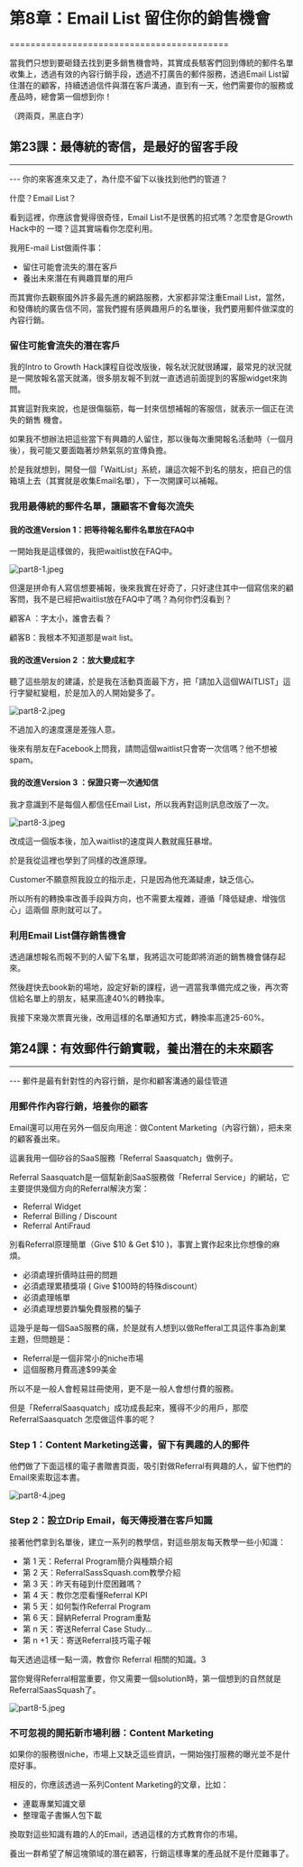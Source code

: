 # 第8章：Email List 留住你的銷售機會
==========================================



當我們只想到要砸錢去找到更多銷售機會時，其實成長駭客們回到傳統的郵件名單收集上，透過有效的內容行銷手段，透過不打廣告的郵件服務，透過Email
List留住潛在的顧客，持續透過信件與潛在客戶溝通，直到有一天，他們需要你的服務或產品時，總會第一個想到你！

（跨兩頁，黑底白字）

## 第23課：最傳統的寄信，是最好的留客手段
----------------------------------------------

--- 你的來客進來又走了，為什麼不留下以後找到他們的管道？

什麼？Email List？

看到這裡，你應該會覺得很奇怪，Email List不是很舊的招式嗎？怎麼會是Growth
Hack中的 一環？這其實端看你怎麼利用。

我用E-mail List做兩件事：


-   留住可能會流失的潛在客戶
-   養出未來潛在有興趣買單的用戶

而其實你去觀察國外許多最先進的網路服務，大家都非常注重Email
List，當然，和發傳統的廣告信不同，當我們握有感興趣用戶的名單後，我們要用郵件做深度的內容行銷。

### 留住可能會流失的潛在客戶

我的Intro to Growth Hack課程自從改版後，報名狀況就很踴躍，最常見的狀況就是一開放報名當天就滿，很多朋友報不到就一直透過前面提到的客服widget來詢問。

其實這對我來說，也是很傷腦筋，每一封來信想補報的客服信，就表示一個正在流失的銷售
機會。

如果我不想辦法把這些當下有興趣的人留住，那以後每次重開報名活動時（一個月後），我可能又要面臨著炒熱氣氛的宣傳負擔。

於是我就想到，開發一個「WaitList」系統，讓這次報不到名的朋友，把自己的信箱填上去（其實就是收集Email名單），下一次開課可以補報。

### 我用最傳統的郵件名單，讓顧客不會每次流失

#### 我的改進Version 1：把等待報名郵件名單放在FAQ中

一開始我是這樣做的，我把waitlist放在FAQ中。

![part8-1.jpeg](./08/media/image4.jpg)

但還是拼命有人寫信想要補報，後來我實在好奇了，只好逮住其中一個寫信來的顧客問，我不是已經把waitlist放在FAQ中了嗎？為何你們沒看到？

顧客A ：字太小，誰會去看？

顧客B：我根本不知道那是wait list。

#### 我的改進Version 2 ：放大變成紅字

聽了這些朋友的建議，於是我在活動頁面最下方，把「請加入這個WAITLIST」這行字變紅變粗，於是加入的人開始變多了。

![part8-2.jpeg](./08/media/image1.jpg)

不過加入的速度還是差強人意。

後來有朋友在Facebook上問我，請問這個waitlist只會寄一次信嗎？他不想被spam。

#### 我的改進Version 3 ：保證只寄一次通知信

我才意識到不是每個人都信任Email List，所以我再對這則訊息改版了一次。

![part8-3.jpeg](./08/media/image3.jpg)

改成這一個版本後，加入waitlist的速度與人數就瘋狂暴增。

於是我從這裡也學到了同樣的改進原理。

Customer不願意照我設立的指示走，只是因為他充滿疑慮，缺乏信心。

所以所有的轉換率改善手段與方向，也不需要太複雜，遵循「降低疑慮、增強信心」這兩個
原則就可以了。

### 利用Email List儲存銷售機會

透過讓想報名而報不到的人留下名單，我將這次可能即將消逝的銷售機會儲存起來。

然後趕快去book新的場地，設定好新的課程，過一週當我準備完成之後，再次寄信給名單上的朋友，結果高達40%的轉換率。

我接下來幾次票賣光後，改用這樣的名單通知方式，轉換率高達25-60%。

## 第24課：有效郵件行銷實戰，養出潛在的未來顧客
----------------------------------------------------

--- 郵件是最有針對性的內容行銷，是你和顧客溝通的最佳管道



### 用郵件作內容行銷，培養你的顧客

Email還可以用在另外一個反向用途：做Content Marketing（內容行銷），把未來的顧客養出來。

這裏我用一個矽谷的SaaS服務「Referral Saasquatch」做例子。

Referral Saasquatch是一個幫新創SaaS服務做「Referral Service」的網站，它主要提供幾個方向的Referral解決方案：


-   Referral Widget
-   Referral Billing / Discount
-   Referral AntiFraud

別看Referral原理簡單（Give \$10 & Get \$10 )，事實上實作起來比你想像的麻煩。

-   必須處理折價時註冊的問題
-   必須處理累積獎項 ( Give \$100時的特殊discount）
-   必須處理帳單
-   必須處理想要詐騙免費服務的騙子

這幾乎是每一個SaaS服務的痛，於是就有人想到以做Refferal工具這件事為創業主題，但問題是：

-   Referral是一個非常小的niche市場
-   這個服務月費高達\$99美金

所以不是一般人會輕易註冊使用，更不是一般人會想付費的服務。

但是「ReferralSaasquatch」成功成長起來，獲得不少的用戶，那麼
ReferralSaasquatch 怎麼做這件事的呢？

### Step 1：Content Marketing送書，留下有興趣的人的郵件

他們做了下面這樣的電子書贈書頁面，吸引對做Referral有興趣的人，留下他們的Email來索取這本書。

![part8-4.jpeg](./08/media/image5.jpg)

### Step 2：設立Drip Email，每天傳授潛在客戶知識

接著他們拿到名單後，建立一系列的教學信，對這些朋友每天教學一些小知識：

-   第 1 天：Referral Program簡介與種類介紹
-   第 2 天：ReferralSassSquash.com教學介紹
-   第 3 天：昨天有碰到什麼困難嗎？
-   第 4 天：教你怎麼看懂Referral KPI
-   第 5 天：如何製作Referral Program
-   第 6 天：歸納Referral Program重點
-   第 n 天：寄送Referral Case Study...
-   第 n +1 天：寄送Referral技巧電子報

每天透過這樣一點一滴，教會你 Referral 相關的知識。3

當你覺得Referral相當重要，你又需要一個solution時，第一個想到的自然就是ReferralSaasSquash了。

![part8-5.jpeg](./08/media/image2.jpg)

### 不可忽視的開拓新市場利器：Content Marketing

如果你的服務很niche，市場上又缺乏這些資訊，一開始強打服務的曝光並不是什麼好事。

相反的，你應該透過一系列Content Marketing的文章，比如：

-   連載專業知識文章
-   整理電子書懶人包下載

換取對這些知識有趣的人的Email，透過這樣的方式教育你的市場。

養出一群希望了解這塊領域的潛在顧客，行銷這樣專業的產品就不是什麼難事了。
